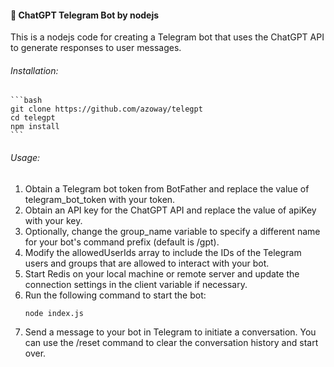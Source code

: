 #### 🔮 ChatGPT Telegram Bot by nodejs
This is a nodejs code for creating a Telegram bot that uses the ChatGPT API to generate responses to user messages.

###### Installation:
    ```bash
    git clone https://github.com/azoway/telegpt
    cd telegpt
    npm install
    ``` 
    
###### Usage:
1. Obtain a Telegram bot token from BotFather and replace the value of telegram_bot_token with your token.
2. Obtain an API key for the ChatGPT API and replace the value of apiKey with your key.
3. Optionally, change the group_name variable to specify a different name for your bot's command prefix (default is /gpt).
4. Modify the allowedUserIds array to include the IDs of the Telegram users and groups that are allowed to interact with your bot.
5. Start Redis on your local machine or remote server and update the connection settings in the client variable if necessary.
6. Run the following command to start the bot:
    ```bash
    node index.js
    ``` 
7. Send a message to your bot in Telegram to initiate a conversation. You can use the /reset command to clear the conversation history and start over.
